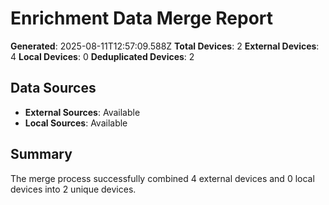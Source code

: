 # Enrichment Data Merge Report

**Generated**: 2025-08-11T12:57:09.588Z
**Total Devices**: 2
**External Devices**: 4
**Local Devices**: 0
**Deduplicated Devices**: 2

## Data Sources

- **External Sources**: Available
- **Local Sources**: Available

## Summary

The merge process successfully combined 4 external devices and 0 local devices into 2 unique devices.